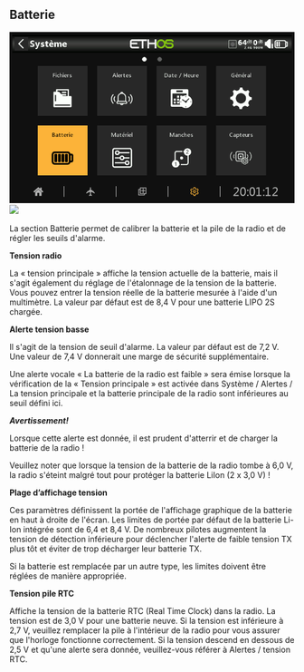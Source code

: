 ## Batterie

![](../.gitbook/assets/system-icon-battery.png)
![](../.gitbook/assets/system-battery)

La section Batterie permet de calibrer la batterie et la pile de la radio et de régler les seuils d'alarme.

**Tension radio**

La « tension principale » affiche la tension actuelle de la batterie, mais il s'agit également du réglage de l'étalonnage de la tension de la batterie. Vous pouvez entrer la tension réelle de la batterie mesurée à l'aide d'un multimètre. La valeur par défaut est de 8,4 V pour une batterie LIPO 2S chargée.

**Alerte tension basse**

Il s'agit de la tension de seuil d'alarme. La valeur par défaut est de 7,2 V. Une valeur de 7,4 V donnerait une marge de sécurité supplémentaire.

Une alerte vocale « La batterie de la radio est faible » sera émise lorsque la vérification de la « Tension principale » est activée dans Système / Alertes / La tension principale et la batterie principale de la radio sont inférieures au seuil défini ici.

_**Avertissement!**_

Lorsque cette alerte est donnée, il est prudent d'atterrir et de charger la batterie de la radio !

Veuillez noter que lorsque la tension de la batterie de la radio tombe à 6,0 V, la radio s'éteint malgré tout pour protéger la batterie LiIon (2 x 3,0 V) !

**Plage d’affichage tension**

Ces paramètres définissent la portée de l'affichage graphique de la batterie en haut à droite de l'écran. Les limites de portée par défaut de la batterie Li-Ion intégrée sont de 6,4 et 8,4 V. De nombreux pilotes augmentent la tension de détection inférieure pour déclencher l'alerte de faible tension TX plus tôt et éviter de trop décharger leur batterie TX.

Si la batterie est remplacée par un autre type, les limites doivent être réglées de manière appropriée.

**Tension pile RTC**

Affiche la tension de la batterie RTC (Real Time Clock) dans la radio. La tension est de 3,0 V pour une batterie neuve. Si la tension est inférieure à 2,7 V, veuillez remplacer la pile à l'intérieur de la radio pour vous assurer que l'horloge fonctionne correctement. Si la tension descend en dessous de 2,5 V et qu'une alerte sera donnée, veuillez-vous référer à Alertes / tension RTC.
